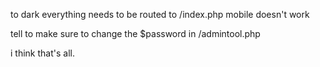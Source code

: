 to dark
everything needs to be routed to /index.php
mobile doesn't work
  
tell to make sure to change the $password in /admintool.php
  
i think that's all.
